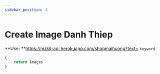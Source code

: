 ```yaml
---
sidebar_position: 4
---
```

# Create Image Danh Thiep


**Use: **https://mzkil-api.herokuapp.com/shopmaihuong?text= `keyword`

```jsx title="https://mzkil-api.herokuapp.com/shopmaihuong?text1=PhamVanDien&text2=0258965JQK"
{
    return Images
}
```